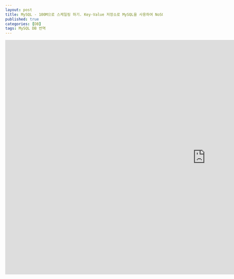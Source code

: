 ```yaml
---
layout: post
title: MySQL - 100M으로 스케일링 하기. Key-Value 저장소로 MySQL을 사용하여 NoSQL 이상의 퍼포먼스를 내자
published: true
categories: [DB]
tags: MySQL DB 번역
---
```

<iframe src="https://docs.google.com/presentation/d/e/2PACX-1vTuNw-5L3R5VHRM7NVhKJchmOkZVWIgUffTDXZOTlyTsgYfcuiOZcIn9oJ7fzHva61c3xGYz9CTFskC/embed?start=false&loop=false&delayms=3000" frameborder="0" width="1280" height="749" allowfullscreen="true" mozallowfullscreen="true" webkitallowfullscreen="true"></iframe>  
  